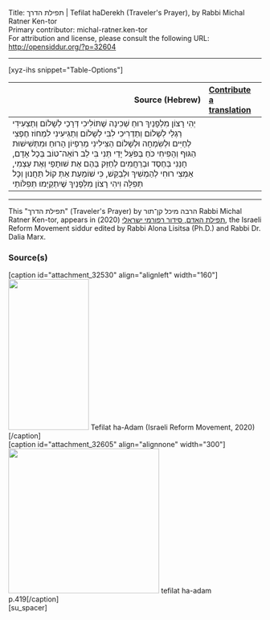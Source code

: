 <html>
<head></head>
<body>
Title: תפילת הדרך | Tefilat haDerekh (Traveler's Prayer), by Rabbi Michal Ratner Ken-tor<br />
Primary contributor: michal-ratner.ken-tor<br />
For attribution and license, please consult the following URL: <a href="http://opensiddur.org/?p=32604">http://opensiddur.org/?p=32604</a>
<p />
<hr />

[xyz-ihs snippet="Table-Options"]<table style="margin-left: auto; margin-right: auto;" class="draggable">
<thead><tr><th id="x" style="text-align: right;">Source (Hebrew)</th><th style="text-align: left;"><a href="/translate/" target="_blank" rel="noopener">Contribute a translation</a></th></tr></thead>
<tbody>
<tr><td style="vertical-align:top;">
<div class="liturgy" lang="he">
יְהִי רָצוֹן מִלְפָנַיִךְ
רוּחַ שְׁכִינָה
שֶׁתּוֹלִיכִי דְּרָכַי לְשָׁלוֹם
וְתַצְעִידִי רַגְלַי לְשָׁלוֹם
וְתַדְרִיכִי לִבִּי לְשָׁלוֹם
וְתַגִּיעִינִי לִמְחוֹז חֶפְצִי
לְחַיִּים וּלְשִׂמְחָה וּלְשָׁלוֹם
הַצִּילִינִי מֵרִפְיוֹן הָרוּחַ וּמִתְּשִׁישׁוּת הַגּוּף
וְהָפִיחִי כֹּחַ בְּפֹעַל יָדַי
תְּנִי בִּי לֵב רוֹאֵה־טוֹב בְּכָל אָדָם,
חָנֵּנִי בְּחֶסֶד וּבְרַחֲמִים לְחַזֵּק בַּהֶם אֶת שׁוּתָפַי וְאֶת עַצְמִי,
אַמְּצִי רוּחִי לְהַמְשִׁיךְ וּלְבַקֵּשׁ, 
כִּי שׁוֹמַעַת אַתְּ קוֹל תַּחֲנוּן וְכָּל תְּפִלָּה
וִיהִי רָצוֹן מִלְּפָנַיִךְ שֶׁיִתְקַיְּמוּ תְּפִלּוֹתַי
</span></div></td>
 
<td style="vertical-align:top;">
<div class="english" lang="en">

</div></td></tr>
</tbody></table>

<hr />

This "תפילת הדרך" (Traveler's Prayer) by הרבה מיכל קן־תור Rabbi Michal Ratner Ken-tor, appears in <a href="https://www.facebook.com/תפילת-האדם-סידור-רפורמי-ישראלי-101214578258569">תפילת האדם, סידור רפורמי ישראלי</a> (2020), the Israeli Reform Movement siddur edited by Rabbi Alona Lisitsa (Ph.D.) and Rabbi Dr. Dalia Marx.

<h3>Source(s)</h3>

<span style="float: right;">[caption id="attachment_32530" align="alignleft" width="160"]<a href="https://opensiddur.org/wp-content/uploads/2020/06/tefilat-ha-adam-Israeli-REform-Movement-2020.jpg" rel="lightbox"><img src="https://opensiddur.org/wp-content/uploads/2020/06/tefilat-ha-adam-Israeli-REform-Movement-2020-160x300.jpg" alt="" width="160" height="300" class="size-medium wp-image-32530" /></a> Tefilat ha-Adam (Israeli Reform Movement, 2020)[/caption]</span>  <span style="float: left;">[caption id="attachment_32605" align="alignnone" width="300"]<a href="https://opensiddur.org/wp-content/uploads/2020/06/tefilat-ha-adam-p.419.jpg" rel="lightbox"><img src="https://opensiddur.org/wp-content/uploads/2020/06/tefilat-ha-adam-p.419-300x288.jpg" alt="" width="300" height="288" class="size-medium wp-image-32605" /></a> tefilat ha-adam p.419[/caption]</span>[su_spacer]
</body>
</html>